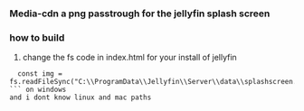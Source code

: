 ### Media-cdn a png passtrough for the jellyfin splash screen



### how to build
1. change the fs code in index.html for your install of jellyfin
```
  const img = fs.readFileSync("C:\\ProgramData\\Jellyfin\\Server\\data\\splashscreen.png");01~
``` on windows 
and i dont know linux and mac paths
